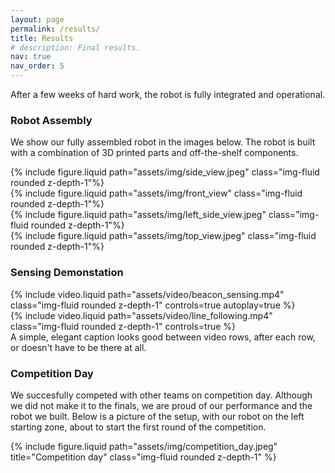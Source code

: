```yaml
---
layout: page
permalink: /results/
title: Results
# description: Final results.
nav: true
nav_order: 5
---
```


After a few weeks of hard work, the robot is fully integrated and operational.

### Robot Assembly
We show our fully assembled robot in the images below.
The robot is built with a combination of 3D printed parts and off-the-shelf components.

<div class="row mt-3">
    <div class="col-sm mt-3 mt-md-0">
        {% include figure.liquid path="assets/img/side_view.jpeg" class="img-fluid rounded z-depth-1"%}
    </div>
    <div class="col-sm mt-3 mt-md-0">
        {% include figure.liquid path="assets/img/front_view" class="img-fluid rounded z-depth-1"%}
    </div>
    <div class="col-sm mt-3 mt-md-0">
        {% include figure.liquid path="assets/img/left_side_view.jpeg" class="img-fluid rounded z-depth-1"%}
    </div>
    <div class="col-sm mt-3 mt-md-0">
        {% include figure.liquid path="assets/img/top_view.jpeg" class="img-fluid rounded z-depth-1"%}
    </div>
</div>

### Sensing Demonstation

<div class="row mt-3">
    <div class="col-sm mt-3 mt-md-0">
        {% include video.liquid path="assets/video/beacon_sensing.mp4" class="img-fluid rounded z-depth-1" controls=true autoplay=true %}
    </div>
    <div class="col-sm mt-3 mt-md-0">
        {% include video.liquid path="assets/video/line_following.mp4" class="img-fluid rounded z-depth-1" controls=true %}
    </div>
</div>
<div class="caption">
    A simple, elegant caption looks good between video rows, after each row, or doesn't have to be there at all.
</div>


### Competition Day
We succesfully competed with other teams on competition day.
Although we did not make it to the finals, we are proud of our performance and the robot we built.
Below is a picture of the setup, with our robot on the left starting zone, about to start the first round of the competition.

<div class="row justify-content-sm-center">
  <div class="col-sm-8 mt-3 mt-md-0">
    {% include figure.liquid path="assets/img/competition_day.jpeg" title="Competition day" class="img-fluid rounded z-depth-1" %}
  </div>
</div>
